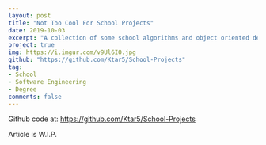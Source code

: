 ```yaml
---
layout: post
title: "Not Too Cool For School Projects"
date: 2019-10-03
excerpt: "A collection of some school algorithms and object oriented design programs that showcase my documentation, code style, and abilities in Java programming"
project: true
img: https://i.imgur.com/v9Ul6IO.jpg
github: "https://github.com/Ktar5/School-Projects"
tag: 
- School
- Software Engineering
- Degree
comments: false
---
```


Github code at: https://github.com/Ktar5/School-Projects

Article is W.I.P.